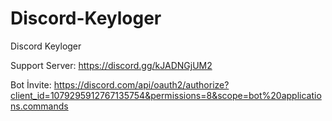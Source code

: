 # Discord-Keyloger
Discord Keyloger

Support Server:
https://discord.gg/kJADNGjUM2

Bot İnvite:
https://discord.com/api/oauth2/authorize?client_id=1079295912767135754&permissions=8&scope=bot%20applications.commands
